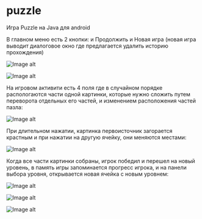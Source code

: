 # puzzle
Игра Puzzle на Java для android 


В главном меню есть 2 кнопки: и Продолжить и Новая игра (новая игра выводит диалоговое окно где предлагается удалить историю прохождения)


![Image alt](https://github.com/alina0777/puzzle/blob/main/screen_1.jpg)


![Image alt](https://github.com/alina0777/puzzle/blob/main/screen_8.jpg)


На игровом активити есть 4 поля где в случайном порядке распологаются части одной картинки, которые нужно сложить путем переворота отдельных его частей, и изменением расположения частей пазла:


![Image alt](https://github.com/alina0777/puzzle/blob/main/screen_3.jpg)


При длительном нажатии, картинка первоисточник загорается крастным и при нажатии на другую ячейку, они меняются местами:


![Image alt](https://github.com/alina0777/puzzle/blob/main/screen_4.jpg)


Когда все части картинки собраны, игрок победил и перешел на новый уровень, в память игры запоминается прогресс игрока, и на панели выбора уровня, открывается новая ячейка с новым уровнем:


![Image alt](https://github.com/alina0777/puzzle/blob/main/screen_2.jpg)



![Image alt](https://github.com/alina0777/puzzle/blob/main/screen_6.jpg)


![Image alt](https://github.com/alina0777/puzzle/blob/main/screen_7.jpg)

